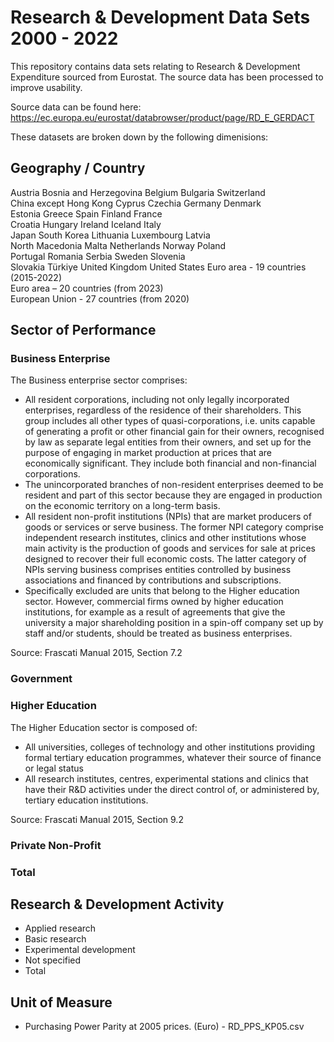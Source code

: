 # Research & Development Data Sets 2000 - 2022

This repository contains data sets relating to Research & Development Expenditure sourced from Eurostat. The source data has been processed to improve usability.

Source data can be found here:
https://ec.europa.eu/eurostat/databrowser/product/page/RD_E_GERDACT

These datasets are broken down by the following dimenisions:

## Geography / Country

Austria
Bosnia and Herzegovina
Belgium
Bulgaria
Switzerland                              
China except Hong Kong
Cyprus
Czechia
Germany
Denmark                                
Estonia
Greece
Spain
Finland
France                                  
Croatia
Hungary
Ireland
Iceland
Italy                                    
Japan
South Korea
Lithuania
Luxembourg
Latvia                                   
North Macedonia
Malta
Netherlands
Norway
Poland                                   
Portugal
Romania
Serbia
Sweden
Slovenia                                 
Slovakia
Türkiye
United Kingdom
United States
Euro area - 19 countries  (2015-2022)   
Euro area – 20 countries (from 2023)      
European Union - 27 countries (from 2020)

## Sector of Performance
### Business Enterprise
The Business enterprise sector comprises:
- All resident corporations, including not only legally incorporated enterprises, regardless of the residence of their shareholders. This group includes all other types of quasi-corporations, i.e. units capable of generating a profit or other financial gain for their owners, recognised by law as separate legal entities from their owners, and set up for the purpose of engaging in market production at prices that are economically significant. They include both financial and non-financial corporations.
-  The unincorporated branches of non-resident enterprises deemed to be resident and part of this sector because they are engaged in production on the economic territory on a long-term basis.
- All resident non-profit institutions (NPIs) that are market producers of goods or services or serve business. The former NPI category comprise independent research institutes, clinics and other institutions whose main activity is the production of goods and services for sale at prices designed to recover their full economic costs. The latter category of NPIs serving business comprises entities controlled by business associations and financed by contributions and subscriptions.
- Specifically excluded are units that belong to the Higher education sector. However, commercial firms owned by higher education institutions, for example as a result of agreements that give the university a major shareholding position in a spin-off company set up by staff and/or students, should be treated as business enterprises.

Source: Frascati Manual 2015, Section 7.2

### Government  

### Higher Education
The Higher Education sector is composed of:
- All universities, colleges of technology and other institutions providing formal tertiary education programmes, whatever their source of finance or legal status
- All research institutes, centres, experimental stations and clinics that have their R&D activities under the direct control of, or administered by, tertiary education institutions.

Source: Frascati Manual 2015, Section 9.2

### Private Non-Profit

### Total

## Research & Development Activity
- Applied research
- Basic research
- Experimental development
- Not specified
- Total

## Unit of Measure
- Purchasing Power Parity at 2005 prices. (Euro) - RD_PPS_KP05.csv
